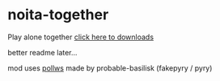 # noita-together
Play alone together
[click here to downloads](https://github.com/soler91/noita-together/releases)

better readme later...

mod uses [pollws](https://github.com/probable-basilisk/pollws/) made by probable-basilisk (fakepyry / pyry)